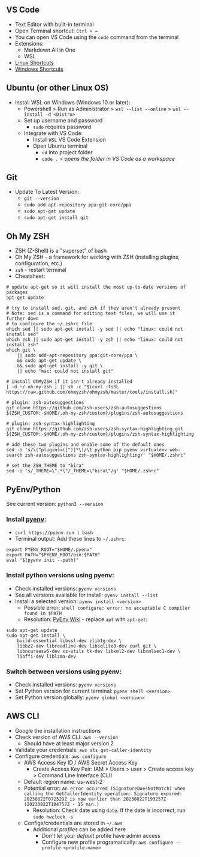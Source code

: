 ## VS Code
  - Text Editor with built-in terminal
  - Open Terminal shortcut: `Ctrl + ~`
  - You can open VS Code using the `code` command from the terminal
  - Extensions:
    - Markdown All in One
    - WSL
  - [Linux Shortcuts](https://code.visualstudio.com/shortcuts/keyboard-shortcuts-linux.pdf)
  - [Windows Shortcuts](https://code.visualstudio.com/shortcuts/keyboard-shortcuts-windows.pdf)
## Ubuntu (or other Linux OS)
  - Install WSL on Windows (Windows 10 or later):
    - Powershell > Run as Administrator > `wsl --list --online` > `wsl --install -d <Distro>`
    - Set up username and password
      - `sudo` requires password
    - Integrate with VS Code:
      - Install `WSL` VS Code Extension
      - Open Ubuntu terminal
        - `cd` into project folder
        - `code .` > *opens the folder in VS Code as a workspace*
  
## Git
  - Update To Latest Version:
    - `git --version`
    - `sudo add-apt-repository ppa:git-core/ppa` 
    - `sudo apt-get update`
    - `sudo apt-get install git`

## Oh My ZSH
  - ZSH (Z-Shell) is a "superset" of bash
  - Oh My ZSH - a framework for working with ZSH (installing plugins, configuration, etc.)
  - `zsh` - restart terminal
  - Cheatsheet:
````shell
# update apt-get so it will install the most up-to-date versions of packages
apt-get update

# try to install sed, git, and zsh if they aren't already present
# Note: sed is a command for editing text files, we will use it further down
# to configure the ~/.zshrc file
which sed || sudo apt-get install -y sed || echo "linux: could not install sed"
which zsh || sudo apt-get install -y zsh || echo "linux: could not install zsh"
which git \
    || sudo add-apt-repository ppa:git-core/ppa \
    && sudo apt-get update \
    && sudo apt-get install -y git \
    || echo "mac: could not install git"

# install OhMyZSH if it isn't already installed
[ -d ~/.oh-my-zsh ] || sh -c "$(curl -fsSL https://raw.github.com/ohmyzsh/ohmyzsh/master/tools/install.sh)"

# plugin: zsh-autosuggestions
git clone https://github.com/zsh-users/zsh-autosuggestions ${ZSH_CUSTOM:-$HOME/.oh-my-zsh/custom}/plugins/zsh-autosuggestions

# plugin: zsh-syntax-highlighting
git clone https://github.com/zsh-users/zsh-syntax-highlighting.git ${ZSH_CUSTOM:-$HOME/.oh-my-zsh/custom}/plugins/zsh-syntax-highlighting

# add these two plugins and enable some of the default ones
sed -i 's/\(^plugins=([^)]*\)/\1 python pip pyenv virtualenv web-search zsh-autosuggestions zsh-syntax-highlighting/' "$HOME/.zshrc"

# set the ZSH_THEME to "bira"
sed -i 's/_THEME=\".*\"/_THEME=\"bira\"/g' "$HOME/.zshrc"

````

## PyEnv/Python
See current version: `python3 --version`

### Install [pyenv](https://github.com/pyenv/pyenv):
  - `curl https://pyenv.run | bash`
  - Terminal output: Add these lines to `~/.zshrc`:
```shell
export PYENV_ROOT="$HOME/.pyenv"
export PATH="$PYENV_ROOT/bin:$PATH"
eval "$(pyenv init --path)"
```

### Install python versions using pyenv:
  - Check installed versions: `pyenv versions`
  - See all versions available for install: `pyenv install --list`
  - Install a selected version: `pyenv install <version>`
    - Possible error: ```shell configure: error: no acceptable C compiler found in $PATH```
    - Resolution: [PyEnv Wiki](https://github.com/pyenv/pyenv/wiki#suggested-build-environment) - replace `apt` with `apt-get`:
```shell
sudo apt-get update
sudo apt-get install \
    build-essential libssl-dev zlib1g-dev \
    libbz2-dev libreadline-dev libsqlite3-dev curl git \
    libncursesw5-dev xz-utils tk-dev libxml2-dev libxmlsec1-dev \
    libffi-dev liblzma-dev
```
### Switch between versions using pyenv:
  - Check installed versions: `pyenv versions`
  - Set Python version for current terminal: `pyenv shell <version>`
  - Set Python version globally: `pyenv global <version>`

## AWS CLI
  - Google the installation instructions
  - Check version of AWS CLI: `aws --version` 
    - Should have at least major version 2
  - Validate your credentials: `aws sts get-caller-identity`
  - Configure credentials: `aws configure`
      - AWS Access Key ID / AWS Secret Access Key
        - Create Access Key Pair: IAM > Users > user > Create access key > Command Line Interface (CLI)
      - Default region name: us-west-2
      - Potential error: `An error occurred (SignatureDoesNotMatch) when calling the GetCallerIdentity operation: Signature expired: 20230822T072529Z is now earlier than 20230822T193257Z (20230822T194757Z - 15 min.)`
        - Resolution: Check date using `date`. If the date is incorrect, run `sudo hwclock -s`
    - Configs/credentials are stored in `~/.aws`
      - Additional *profiles* can be added here
        - Don't let your *default* profile have admin access
        - Configure new profile programatically: `aws configure --profile <profile-name>`